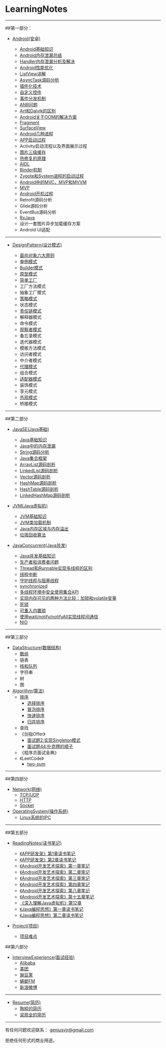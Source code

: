 # LearningNotes
  ---

##第一部分：

* [Android(安卓)](https://github.com/GeniusVJR/LearningNotes/tree/master/Part1/Android)

    * [Android基础知识](https://github.com/GeniusVJR/LearningNotes/blob/master/Part1/Android/Android基础知识.md)
 	* [Android内存泄漏总结](https://github.com/GeniusVJR/LearningNotes/blob/master/Part1/Android/Android内存泄漏总结.md)
 	* [Handler内存泄漏分析及解决](https://github.com/GeniusVJR/LearningNotes/blob/master/Part1/Android/Handler内存泄漏分析及解决.md)
 	* [Android性能优化](https://github.com/GeniusVJR/LearningNotes/blob/master/Part1/Android/Android性能优化.md)
  	* [ListView详解](https://github.com/GeniusVJR/LearningNotes/blob/master/Part1/Android/Listview详解.md)
 	* [AsyncTask源码分析](https://github.com/GeniusVJR/LearningNotes/blob/master/Part1/Android/Asynctask源码分析.md)
 	* [插件化技术](https://github.com/GeniusVJR/LearningNotes/blob/master/Part1/Android/插件化技术学习.md)
 	* [自定义控件](https://github.com/GeniusVJR/LearningNotes/blob/master/Part1/Android/自定义控件.md)
 	* [事件分发机制](https://github.com/GeniusVJR/LearningNotes/blob/master/Part1/Android/事件分发机制.md)
 	* [ANR问题](https://github.com/GeniusVJR/LearningNotes/blob/master/Part1/Android/ANR问题.md)
 	* [Art和Dalvik的区别](https://github.com/GeniusVJR/LearningNotes/blob/master/Part1/Android/Art和Dalvik区别.md)
 	* [Android关于OOM的解决方案](https://github.com/GeniusVJR/LearningNotes/blob/master/Part1/Android/Android关于oom的解决方案.md)
 	* [Fragment](https://github.com/GeniusVJR/LearningNotes/blob/master/Part1/Android/Fragment.md)
 	* [SurfaceView](https://github.com/GeniusVJR/LearningNotes/blob/master/Part1/Android/SurfaceView.md)
 	* [Android几种进程](https://github.com/GeniusVJR/LearningNotes/blob/master/Part1/Android/Android几种进程.md)
 	* [APP启动过程](https://github.com/GeniusVJR/LearningNotes/blob/master/Part1/Android/APP启动过程.md)
 	* Activity启动流程以及界面展示过程
 	* [图片三级缓存](https://github.com/GeniusVJR/LearningNotes/blob/master/Part1/Android/Android图片中的三级缓存.md)
 	* [热修复的原理](https://github.com/GeniusVJR/LearningNotes/blob/master/Part1/Android/热修复技术.md)
 	* [AIDL](https://github.com/GeniusVJR/LearningNotes/blob/master/Part1/Android/AIDL.md)
 	* [Binder机制](https://github.com/GeniusVJR/LearningNotes/blob/master/Part1/Android/Binder机制.md)
 	* [Zygote和System进程的启动过程](https://github.com/GeniusVJR/LearningNotes/blob/master/Part1/Android/Zygote和System进程的启动过程.md)
 	* [Android中的MVC，MVP和MVVM](https://github.com/GeniusVJR/LearningNotes/blob/master/Part1/Android/MVC%2CMVP%2CMVVM的区别.md)
 	* [MVP](https://github.com/GeniusVJR/LearningNotes/blob/master/Part1/Android/MVP.md)
 	* [Android开机过程](https://github.com/GeniusVJR/LearningNotes/blob/master/Part1/Android/Android开机过程.md)
 	* Retrofit源码分析
 	* Glide源码分析
 	* EventBus源码分析
 	* [RxJava](http://gank.io/post/560e15be2dca930e00da1083)
 	* 设计一套图片异步加载缓存方案
 	* Android UI适配

---
 
* [DesignPattern(设计模式)](https://github.com/GeniusVJR/LearningNotes/tree/master/Part1/DesignPattern)
 
 
 	* [面向对象六大原则](https://github.com/GeniusVJR/LearningNotes/blob/master/Part1/DesignPattern/常见的面向对象设计原则.md)
 	* [单例模式](https://github.com/GeniusVJR/LearningNotes/blob/master/Part1/DesignPattern/单例模式.md)
 	* [Builder模式](https://github.com/GeniusVJR/LearningNotes/blob/master/Part1/DesignPattern/Builder模式.md)
 	* [原型模式](https://github.com/GeniusVJR/LearningNotes/blob/master/Part1/DesignPattern/原型模式.md)
 	* [简单工厂](https://github.com/GeniusVJR/LearningNotes/blob/master/Part1/DesignPattern/简单工厂.md)
 	* 工厂方法模式
 	* 抽象工厂模式
 	* [策略模式](https://github.com/GeniusVJR/LearningNotes/blob/master/Part1/DesignPattern/策略模式.md)
 	* 状态模式
 	* [责任链模式](https://github.com/GeniusVJR/LearningNotes/blob/master/Part1/DesignPattern/责任链模式.md)
 	* 解释器模式
 	* 命令模式
	* [观察者模式](https://github.com/GeniusVJR/LearningNotes/blob/master/Part1/DesignPattern/观察者模式.md)
 	* 备忘录模式
 	* 迭代器模式
 	* 模板方法模式
 	* 访问者模式
 	* 中介者模式
 	* [代理模式](https://github.com/GeniusVJR/LearningNotes/blob/master/Part1/DesignPattern/代理模式.md)
 	* 组合模式
 	* [适配器模式](https://github.com/GeniusVJR/LearningNotes/blob/master/Part1/DesignPattern/适配器模式.md)
 	* 装饰模式
 	* 享元模式
 	* [外观模式](https://github.com/GeniusVJR/LearningNotes/blob/master/Part1/DesignPattern/外观模式.md)
 	* 桥接模式

 	

 
 ---
 
##第二部分
 
* [JavaSE(Java基础)](https://github.com/GeniusVJR/LearningNotes/tree/master/Part2/JavaSE)
	* [Java基础知识](https://github.com/GeniusVJR/LearningNotes/blob/master/Part2/JavaSE/Java基础知识.md)
	* [Java中的内存泄漏](https://github.com/GeniusVJR/LearningNotes/blob/master/Part2/JavaSE/Java中的内存泄漏.md)
	* [String源码分析](https://github.com/GeniusVJR/LearningNotes/blob/master/Part2/JavaSE/String源码分析.md)
	* [Java集合框架](https://github.com/GeniusVJR/LearningNotes/blob/master/Part2/JavaSE/Java集合框架.md)
	* [ArrayList源码剖析](https://github.com/GeniusVJR/LearningNotes/blob/master/Part2/JavaSE/ArrayList源码剖析.md)
	* [LinkedList源码剖析](https://github.com/GeniusVJR/LearningNotes/blob/master/Part2/JavaSE/LinkedList源码剖析.md)
	* [Vector源码剖析](https://github.com/GeniusVJR/LearningNotes/blob/master/Part2/JavaSE/Vector源码剖析.md)
	* [HashMap源码剖析](https://github.com/GeniusVJR/LearningNotes/blob/master/Part2/JavaSE/HashMap源码剖析.md)
	* [HashTable源码剖析](https://github.com/GeniusVJR/LearningNotes/blob/master/Part2/JavaSE/HashTable源码剖析.md)
	* [LinkedHashMap源码剖析](https://github.com/GeniusVJR/LearningNotes/blob/master/Part2/JavaSE/LinkedHashMap源码剖析.md)
	
	
* [JVM(Java虚拟机)](https://github.com/GeniusVJR/LearningNotes/tree/master/Part2/JVM)
	* [JVM基础知识](https://github.com/GeniusVJR/LearningNotes/blob/master/Part2/JVM/JVM.md)
	* [JVM类加载机制](https://github.com/GeniusVJR/LearningNotes/blob/master/Part2/JVM/JVM类加载机制.md)
	* [Java内存区域与内存溢出](https://github.com/GeniusVJR/LearningNotes/blob/master/Part2/JVM/Java内存区域与内存溢出.md)
	* [垃圾回收算法](https://github.com/GeniusVJR/LearningNotes/blob/master/Part2/JVM/垃圾回收算法.md)
* [JavaConcurrent(Java并发)](https://github.com/GeniusVJR/LearningNotes/blob/master/Part2/JavaConcurrent/Java并发.md)
	* [Java并发基础知识](https://github.com/GeniusVJR/LearningNotes/blob/master/Part2/JavaConcurrent/Java并发基础知识.md)
	* [生产者和消费者问题](https://github.com/GeniusVJR/LearningNotes/blob/master/Part2/JavaConcurrent/生产者和消费者问题.md)
	* [Thread和Runnable实现多线程的区别](https://github.com/GeniusVJR/LearningNotes/blob/master/Part2/JavaConcurrent/Thread和Runnable实现多线程的区别.md)	 
	* [线程中断](https://github.com/GeniusVJR/LearningNotes/blob/master/Part2/JavaConcurrent/线程中断.md)
	* [守护线程与阻塞线程](https://github.com/GeniusVJR/LearningNotes/blob/master/Part2/JavaConcurrent/守护线程与阻塞线程.md)
	* [synchronized](https://github.com/GeniusVJR/LearningNotes/blob/master/Part2/JavaConcurrent/Synchronized.md)
	* [多线程环境中安全使用集合API](https://github.com/GeniusVJR/LearningNotes/blob/master/Part2/JavaConcurrent/多线程环境中安全使用集合API.md)
	* [实现内存可见的两种方法比较：加锁和volatile变量](https://github.com/GeniusVJR/LearningNotes/blob/master/Part2/JavaConcurrent/实现内存可见的两种方法比较：加锁和volatile变量.md)
	* [死锁](https://github.com/GeniusVJR/LearningNotes/blob/master/Part2/JavaConcurrent/死锁.md)
	* [可重入内置锁](https://github.com/GeniusVJR/LearningNotes/blob/master/Part2/JavaConcurrent/可重入内置锁.md)
	* [使用wait/notify/notifyAll实现线程间通信](https://github.com/GeniusVJR/LearningNotes/blob/master/Part2/JavaConcurrent/使用wait:notify:notifyall实现线程间通信.md)
	* [NIO](https://github.com/GeniusVJR/LearningNotes/blob/master/Part2/JavaConcurrent/NIO.md)
 
 ---
 
 
##第三部分
 
 * [DataStructure(数据结构)](https://github.com/GeniusVJR/LearningNotes/tree/master/Part3/DataStructure)
 	* [数组](https://github.com/GeniusVJR/LearningNotes/blob/master/Part3/DataStructure/数组.md)
 	* 链表
 	* [栈和队列](https://github.com/GeniusVJR/LearningNotes/blob/master/Part3/DataStructure/栈和队列.md)
 	* 字符串
 	* 树
 	* 图
 * [Algorithm(算法)]()
 	* [排序](https://github.com/anAngryAnt/LearningNotes/tree/master/Part3/Algorithm/Sort)
        * [选择排序](https://github.com/anAngryAnt/LearningNotes/tree/master/Part3/Algorithm/Sort/选择排序.md)
        * [冒泡排序](https://github.com/anAngryAnt/LearningNotes/tree/master/Part3/Algorithm/Sort/冒泡排序.md)
        * [快速排序](https://github.com/anAngryAnt/LearningNotes/tree/master/Part3/Algorithm/Sort/快速排序.md)
        * [归并排序](https://github.com/anAngryAnt/LearningNotes/tree/master/Part3/Algorithm/Sort/归并排序.md)
 	* 查找
 	* 《剑指Offer》
 		* [面试题2:实现Singleton模式](https://github.com/GeniusVJR/LearningNotes/blob/master/Part3/Algorithm/剑指Offer/1.七种方式实现singleton模式.md)
 		* [面试题44:扑克牌的顺子](https://github.com/GeniusVJR/LearningNotes/blob/master/Part3/Algorithm/剑指Offer/面试题44：扑克牌的顺子.md)
 	* 《程序员面试金典》
 	* 《LeetCode》
 		* [two-sum](https://github.com/GeniusVJR/LearningNotes/blob/master/Part3/Algorithm/LeetCode/two-sum.md)
 
 ---

##第四部分

 * [Network(网络)](https://github.com/GeniusVJR/LearningNotes/tree/master/Part4/Network)
 	* [TCP/UDP](https://github.com/GeniusVJR/LearningNotes/blob/master/Part4/Network/TCP与UDP.md)
 	* [HTTP](https://github.com/GeniusVJR/LearningNotes/blob/master/Part4/Network/Http协议.md)
 	* [Socket](https://github.com/GeniusVJR/LearningNotes/blob/master/Part4/Network/Socket.md)
 * [OperatingSystem(操作系统)](https://github.com/GeniusVJR/LearningNotes/blob/master/Part4/OperatingSystem/操作系统.md)
 	* [Linux系统的IPC](https://github.com/GeniusVJR/LearningNotes/blob/master/Part4/OperatingSystem/Linux系统的IPC.md)
 	

---

  
##第五部分
  
 * [ReadingNotes(读书笔记)](https://github.com/GeniusVJR/LearningNotes/tree/master/Part5/ReadingNotes)
 	* [《APP研发录》第1章读书笔记](https://github.com/GeniusVJR/LearningNotes/blob/master/Part5/ReadingNotes/《APP研发录》第1章读书笔记.md)
 	* [《APP研发录》第2章读书笔记](https://github.com/GeniusVJR/LearningNotes/blob/master/Part5/ReadingNotes/《APP研发录》第2章读书笔记.md)
 	* [《Android开发艺术探索》第一章笔记](https://github.com/GeniusVJR/LearningNotes/blob/master/Part5/ReadingNotes/《Android开发艺术探索》第一章笔记.md)
 	* [《Android开发艺术探索》第二章笔记](https://github.com/GeniusVJR/LearningNotes/blob/master/Part5/ReadingNotes/《Android开发艺术探索》第二章笔记.md)
 	* [《Android开发艺术探索》第三章笔记](https://github.com/GeniusVJR/LearningNotes/blob/master/Part5/ReadingNotes/《Android开发艺术探索》第三章笔记.md)
 	* [《Android开发艺术探索》第四章笔记](https://github.com/GeniusVJR/LearningNotes/blob/master/Part5/ReadingNotes/《Android开发艺术探索》第四章笔记.md)
 	* [《Android开发艺术探索》第八章笔记](https://github.com/GeniusVJR/LearningNotes/blob/master/Part5/ReadingNotes/《Android开发艺术探索》第八章笔记.md)
 	* [《Android开发艺术探索》第十五章笔记](https://github.com/GeniusVJR/LearningNotes/blob/master/Part5/ReadingNotes/《Android开发艺术探索》第十五章笔记.md)
 	* [《深入理解Java虚拟机》第12章](https://github.com/GeniusVJR/LearningNotes/blob/master/Part5/ReadingNotes/《深入理解java虚拟机》第12章.md)
 	* [《Java编程思想》第一章读书笔记](https://github.com/GeniusVJR/LearningNotes/blob/master/Part5/ReadingNotes/《Java编程思想》第一章读书笔记.md)
 	* [《Java编程思想》第二章读书笔记](https://github.com/GeniusVJR/LearningNotes/blob/master/Part5/ReadingNotes/《Java编程思想》第二章读书笔记.md)
 	
 	
* [Project(项目)](https://github.com/GeniusVJR/LearningNotes/tree/master/Part5/Project)
 	* [项目难点](https://github.com/GeniusVJR/LearningNotes/blob/master/Part5/Project/项目.md)
  
##第六部分
 
 * [InterviewExperience(面试经验)](https://github.com/GeniusVJR/LearningNotes/tree/master/Part6/InterviewExperience)
 	* [Alibaba](https://github.com/GeniusVJR/LearningNotes/blob/master/Part6/InterviewExperience/Alibaba.md)
 	* [美团](https://github.com/GeniusVJR/LearningNotes/blob/master/Part6/InterviewExperience/美团.md)
 	* [豌豆荚](https://github.com/GeniusVJR/LearningNotes/blob/master/Part6/InterviewExperience/豌豆荚.md)
 	* [蜻蜓FM](https://github.com/GeniusVJR/LearningNotes/blob/master/Part6/InterviewExperience/蜻蜓FM.md)
 	* [新浪微博](https://github.com/GeniusVJR/LearningNotes/blob/master/Part6/InterviewExperience/新浪微博.md)


---
 	
 * [Resume(简历)](https://github.com/GeniusVJR/LearningNotes/tree/master/Part6)
 	* [陶程的简历](https://github.com/GeniusVJR/LearningNotes/blob/master/Part6/陶程-本科-Android.md)
 	* [梁观全的简历]()
 
---
 
有任何问题欢迎联系：
geniusvjr@gmail.com

拒绝任何形式的商业用途。
  
